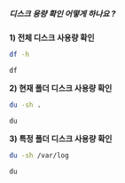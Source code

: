 ##### 디스크 용량 확인 어떻게 하나요 ? #####

**1) 전체 디스크 사용량 확인**

```bash
df -h
```

```tech
df
```

**2) 현재 폴더 디스크 사용량 확인**

```bash
du -sh .
```

```tech
du
```

**3) 특정 폴더 디스크 사용량 확인**

```bash
du -sh /var/log
```

```tech
du
```
